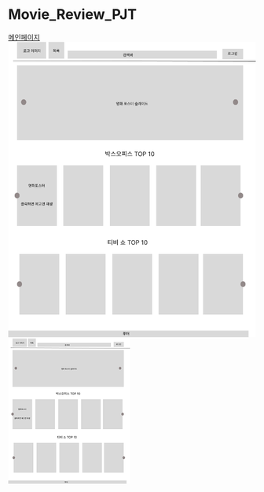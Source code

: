 # Movie_Review_PJT

[메인페이지](https://github.com/jelly12paw/Movie_Review_PJT/blob/main/Web_page_design/%EB%A9%94%EC%9D%B8%ED%8E%98%EC%9D%B4%EC%A7%80.png)
![메인페이지](https://github.com/jelly12paw/Movie_Review_PJT/blob/main/Web_page_design/%EB%A9%94%EC%9D%B8%ED%8E%98%EC%9D%B4%EC%A7%80.png)
![메인페이지](https://github.com/jelly12paw/Movie_Review_PJT/blob/main/Web_page_design/%EB%A9%94%EC%9D%B8%ED%8E%98%EC%9D%B4%EC%A7%8030per.png)
